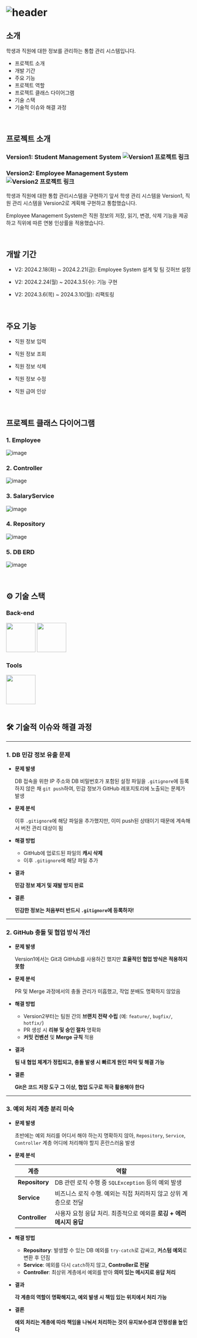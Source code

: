 # ![header](https://capsule-render.vercel.app/api?type=venom&color=0:5C258D,100:4389A2&height=300&section=header&text=Management%20Sysetem&fontColor=black&fontSize=50&stroke=5C258D&strokeWidth=1)

</div> 

## 소개
학생과 직원에 대한 정보를 관리하는 통합 관리 시스템입니다. 

- 프로젝트 소개
- 개발 기간
- 주요 기능
- 프로젝트 역할
- 프로젝트 클래스 다이어그램
- 기술 스택
- 기술적 이슈와 해결 과정


<br>

## 프로젝트 소개 

### Version1: Student Management System  ![Version1 프로젝트 링크](https://github.com/kimauto/managements_program)

### Version2: Employee Management System ![Version2 프로젝트 링크](https://github.com/kimauto/managements_program_version2)

학생과 직원에 대한 통합 관리시스템을 구현하기 앞서 학생 관리 시스템을 Version1, 직원 관리 시스템을 Version2로 계획해 구현하고 통합했습니다. 

Employee Management System은 직원 정보의 저장, 읽기, 변경, 삭제 기능을 제공하고 직위에 따른 연봉 인상률을 적용했습니다. 

<br>

## 개발 기간
- V2: 2024.2.18(화) ~ 2024.2.21(금): Employee System 설계 및 팀 깃허브 설정

- V2: 2024.2.24(월) ~ 2024.3.5(수): 기능 구현

- V2: 2024.3.6(목) ~ 2024.3.10(월): 리팩토링

<br>

## 주요 기능

- 직원 정보 입력

- 직원 정보 조회

- 직원 정보 삭제

- 직원 정보 수정

- 직원 급여 인상

<br>

## 프로젝트 클래스 다이어그램
### 1. Employee

![image](https://github.com/user-attachments/assets/9023c2b8-3111-48ce-9828-811e786c085d)

### 2. Controller

![image](https://github.com/user-attachments/assets/ff7c7b74-c13d-4e7f-a9ce-a7e261cfe12c)

### 3. SalaryService

![image](https://github.com/user-attachments/assets/46a4cfc7-ba1c-4e94-9bf7-c075dbccd8a0)

### 4. Repository

![image](https://github.com/user-attachments/assets/7739ee3a-5e3d-4c63-86bb-d041b7214c02)

### 5. DB ERD

![image](https://github.com/user-attachments/assets/b47e9455-b64b-47be-a719-ceacd5953cfb)

<br>


## ⚙ 기술 스택

### Back-end
<div>
<img src="https://github.com/yewon-Noh/readme-template/blob/main/skills/Java.png?raw=true" width="80">
<img src="https://github.com/yewon-Noh/readme-template/blob/main/skills/Mysql.png?raw=true" width="80">

</div>

### Tools
<div>
<img src="https://github.com/yewon-Noh/readme-template/blob/main/skills/Github.png?raw=true" width="80">

<br />


<br>

## 🛠️ 기술적 이슈와 해결 과정

---

### 1. DB 민감 정보 유출 문제

- **문제 발생**
    
    DB 접속을 위한 IP 주소와 DB 비밀번호가 포함된 설정 파일을 `.gitignore`에 등록하지 않은 채 `git push`하여, 민감 정보가 GitHub 레포지토리에 노출되는 문제가 발생
    
- **문제 분석**
    
    이후 `.gitignore`에 해당 파일을 추가했지만, 이미 push된 상태이기 때문에 계속해서 버전 관리 대상이 됨
    
- **해결 방법**
    - GitHub에 업로드된 파일의 **캐시 삭제**
    - 이후 `.gitignore`에 해당 파일 추가
- **결과**
    
    **민감 정보 제거 및 재발 방지 완료**
    
- **결론**
    
    **민감한 정보는 처음부터 반드시 `.gitignore`에 등록하자!**
    

---

### 2. GitHub 충돌 및 협업 방식 개선

- **문제 발생**
    
    Version1에서는 Git과 GitHub를 사용하긴 했지만 **효율적인 협업 방식은 적용하지 못함**
    
- **문제 분석**
    
    PR 및 Merge 과정에서의 충돌 관리가 미흡했고, 작업 분배도 명확하지 않았음
    
- **해결 방법**
    - Version2부터는 팀원 간의 **브랜치 전략 수립** (예: `feature/`, `bugfix/`, `hotfix/`)
    - PR 생성 시 **리뷰 및 승인 절차** 명확화
    - **커밋 컨벤션** 및 **Merge 규칙** 적용
- **결과**
    
    **팀 내 협업 체계가 정립되고, 충돌 발생 시 빠르게 원인 파악 및 해결 가능**
    
- **결론**
    
    **Git은 코드 저장 도구 그 이상, 협업 도구로 적극 활용해야 한다**
    

---

### 3. 예외 처리 계층 분리 미숙

- **문제 발생**
    
    초반에는 예외 처리를 어디서 해야 하는지 명확하지 않아, `Repository`, `Service`, `Controller` 계층 어디에 처리해야 할지 혼란스러움 발생
    
- **문제 분석**
    
    
    | 계층 | 역할 |
    | --- | --- |
    | **Repository** | DB 관련 로직 수행 중 `SQLException` 등의 예외 발생 |
    | **Service** | 비즈니스 로직 수행. 예외는 직접 처리하지 않고 상위 계층으로 전달 |
    | **Controller** | 사용자 요청 응답 처리. 최종적으로 예외를 **로깅 + 에러 메시지 응답** |
- **해결 방법**
    - **Repository**: 발생할 수 있는 DB 예외를 `try-catch`로 감싸고, **커스텀 예외**로 변환 후 던짐
    - **Service**: 예외를 다시 `catch`하지 않고, **Controller로 전달**
    - **Controller**: 최상위 계층에서 예외를 받아 **의미 있는 메시지로 응답 처리**
- **결과**
    
    **각 계층의 역할이 명확해지고, 예외 발생 시 책임 있는 위치에서 처리 가능**
    
- **결론**
    
    **예외 처리는 계층에 따라 책임을 나눠서 처리하는 것이 유지보수성과 안정성을 높인다**

   

<br>








